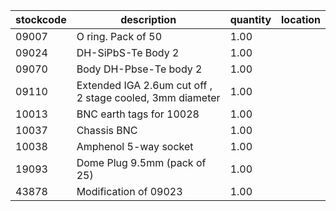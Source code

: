 |stockcode|description|quantity|location|
|---------|-----------|--------|--------|
|09007|O ring.  Pack of 50|1.00||
|09024|DH-SiPbS-Te Body 2|1.00||
|09070|Body DH-Pbse-Te body 2|1.00||
|09110|Extended IGA 2.6um cut off , 2 stage cooled, 3mm diameter|1.00||
|10013|BNC earth tags for 10028|1.00||
|10037|Chassis BNC|1.00||
|10038|Amphenol  5-way socket|1.00||
|19093|Dome Plug 9.5mm (pack of 25)|1.00||
|43878|Modification of 09023|1.00||
